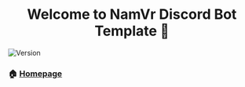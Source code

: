 <h1 align="center">Welcome to NamVr Discord Bot Template 👋</h1>
<p>
  <img alt="Version" src="https://img.shields.io/badge/version-v0.1-blue.svg?cacheSeconds=2592000" />
</p>

### 🏠 [Homepage](https://codesj.kr/)
